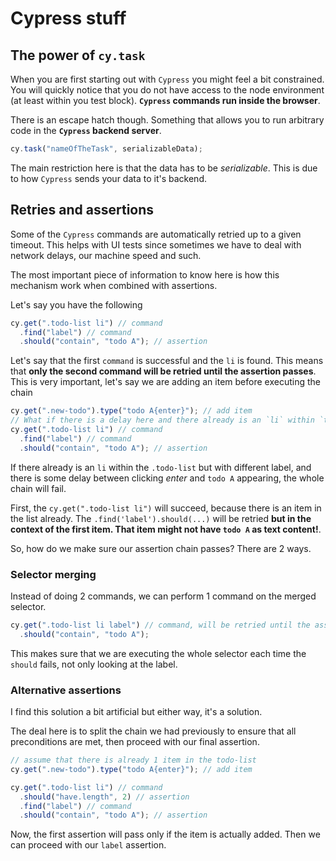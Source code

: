 # Cypress stuff

## The power of `cy.task`

When you are first starting out with `Cypress` you might feel a bit constrained. You will quickly notice that you do not have access to the node environment (at least within you test block). **`Cypress` commands run inside the browser**.

There is an escape hatch though. Something that allows you to run arbitrary code in the **`Cypress` backend server**.

```ts
cy.task("nameOfTheTask", serializableData);
```

The main restriction here is that the data has to be _serializable_. This is due to how `Cypress` sends your data to it's backend.

## Retries and assertions

Some of the `Cypress` commands are automatically retried up to a given timeout. This helps with UI tests since sometimes we have to deal with network delays, our machine speed and such.

The most important piece of information to know here is how this mechanism work when combined with assertions.

Let's say you have the following

```js
cy.get(".todo-list li") // command
  .find("label") // command
  .should("contain", "todo A"); // assertion
```

Let's say that the first `command` is successful and the `li` is found. This means that **only the second command will be retried until the assertion passes**. This is very important, let's say we are adding an item before executing the chain

```js
cy.get(".new-todo").type("todo A{enter}"); // add item
// What if there is a delay here and there already is an `li` within `todo-list`?
cy.get(".todo-list li") // command
  .find("label") // command
  .should("contain", "todo A"); // assertion
```

If there already is an `li` within the `.todo-list` but with different label, and there is some delay between clicking _enter_ and `todo A` appearing, the whole chain will fail.

First, the `cy.get(".todo-list li")` will succeed, because there is an item in the list already. The `.find('label').should(...)` will be retried **but in the context of the first item. That item might not have `todo A` as text content!**.

So, how do we make sure our assertion chain passes? There are 2 ways.

### Selector merging

Instead of doing 2 commands, we can perform 1 command on the merged selector.

```js
cy.get(".todo-list li label") // command, will be retried until the assertion passes (with timeout)
  .should("contain", "todo A");
```

This makes sure that we are executing the whole selector each time the `should` fails, not only looking at the label.

### Alternative assertions

I find this solution a bit artificial but either way, it's a solution.

The deal here is to split the chain we had previously to ensure that all preconditions are met, then proceed with our final assertion.

```js
// assume that there is already 1 item in the todo-list
cy.get(".new-todo").type("todo A{enter}"); // add item

cy.get(".todo-list li") // command
  .should("have.length", 2) // assertion
  .find("label") // command
  .should("contain", "todo A"); // assertion
```

Now, the first assertion will pass only if the item is actually added. Then we can proceed with our `label` assertion.
